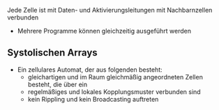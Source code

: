 Jede Zelle ist mit Daten- und Aktivierungsleitungen mit Nachbarnzellen verbunden
- Mehrere Programme können gleichzeitig ausgeführt werden



## Systolischen Arrays
- Ein zellulares Automat, der aus folgenden besteht:
	- gleichartigen und im Raum gleichmäßig angeordneten Zellen besteht, die über ein
	- regelmäßiges und lokales Kopplungsmuster verbunden sind
	- kein Rippling und kein Broadcasting auftreten